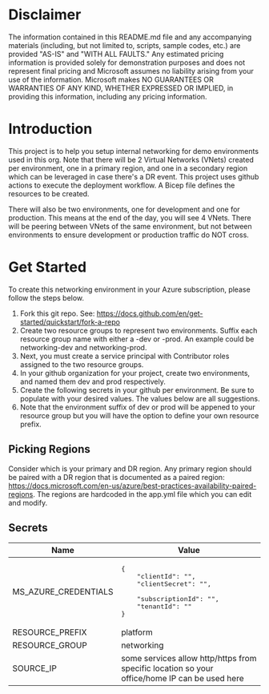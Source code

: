 # Disclaimer
The information contained in this README.md file and any accompanying materials (including, but not limited to, scripts, sample codes, etc.) are provided "AS-IS" and "WITH ALL FAULTS." Any estimated pricing information is provided solely for demonstration purposes and does not represent final pricing and Microsoft assumes no liability arising from your use of the information. Microsoft makes NO GUARANTEES OR WARRANTIES OF ANY KIND, WHETHER EXPRESSED OR IMPLIED, in providing this information, including any pricing information.


# Introduction
This project is to help you setup internal networking for demo environments used in this org. Note that there will be 2 Virtual Networks (VNets) created per environment, one in a primary region, and one in a secondary region which can be leveraged in case there's a DR event. This project uses github actions to execute the deployment workflow. A Bicep file defines the resources to be created. 

There will also be two environments, one for development and one for production. This means at the end of the day, you will see 4 VNets. There will be peering between VNets of the same environment, but not between environments to ensure development or production traffic do NOT cross.

# Get Started
To create this networking environment in your Azure subscription, please follow the steps below.

1. Fork this git repo. See: https://docs.github.com/en/get-started/quickstart/fork-a-repo
2. Create two resource groups to represent two environments. Suffix each resource group name with either a -dev or -prod. An example could be networking-dev and networking-prod.
3. Next, you must create a service principal with Contributor roles assigned to the two resource groups.
4. In your github organization for your project, create two environments, and named them dev and prod respectively.
5. Create the following secrets in your github per environment. Be sure to populate with your desired values. The values below are all suggestions.
6. Note that the environment suffix of dev or prod will be appened to your resource group but you will have the option to define your own resource prefix.

## Picking Regions
Consider which is your primary and DR region. Any primary region should be paired with a DR region that is documented as a paired region: https://docs.microsoft.com/en-us/azure/best-practices-availability-paired-regions. The regions are hardcoded in the app.yml file which you can edit and modify.

## Secrets
| Name | Value |
| --- | --- |
| MS_AZURE_CREDENTIALS | <pre>{<br/>&nbsp;&nbsp;&nbsp;&nbsp;"clientId": "",<br/>&nbsp;&nbsp;&nbsp;&nbsp;"clientSecret": "", <br/>&nbsp;&nbsp;&nbsp;&nbsp;"subscriptionId": "",<br/>&nbsp;&nbsp;&nbsp;&nbsp;"tenantId": "" <br/>}</pre> |
| RESOURCE_PREFIX | platform |
| RESOURCE_GROUP | networking |
| SOURCE_IP | some services allow http/https from specific location so your office/home IP can be used here |